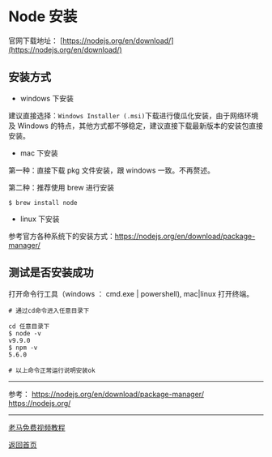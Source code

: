 # Node 安装

官网下载地址： [https://nodejs.org/en/download/](https://nodejs.org/en/download/)

## 安装方式

* windows 下安装

建议直接选择：`Windows Installer (.msi)`下载进行傻瓜化安装，由于网络环境及 Windows 的特点，其他方式都不够稳定，建议直接下载最新版本的安装包直接安装。

* mac 下安装

第一种：直接下载 pkg 文件安装，跟 windows 一致。不再赘述。

第二种：推荐使用 brew 进行安装

```shell
$ brew install node
```

* linux 下安装

参考官方各种系统下的安装方式：https://nodejs.org/en/download/package-manager/

## 测试是否安装成功

打开命令行工具（windows ： cmd.exe | powershell), mac|linux 打开终端。

```shell
# 通过cd命令进入任意目录下

cd 任意目录下
$ node -v
v9.9.0
$ npm -v
5.6.0

# 以上命令正常运行说明安装ok
```

---
参考：
https://nodejs.org/en/download/package-manager/
https://nodejs.org/

---

[老马免费视频教程](https://qtxh.ke.qq.com)

[返回首页](../readme.md)
